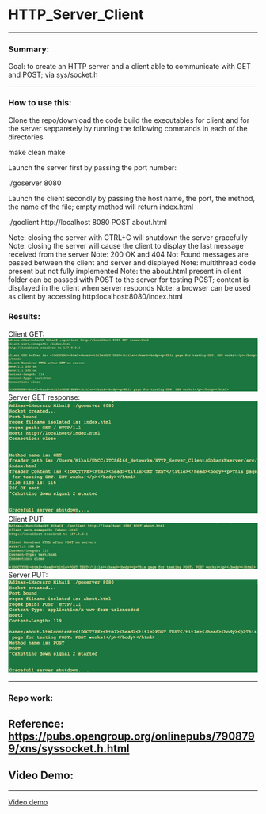 # HTTP_Server_Client

-----

### Summary:


Goal:  to create an HTTP server and a client able to communicate with GET and POST; via sys/socket.h

-------------

### How to use this:
Clone the repo/download the code
build the executables for client and for the server sepparetely by running the following commands in each of the directories

make clean
make

Launch the server first by passing the port number:

./goserver 8080

Launch the client secondly by passing the host name, the port, the method, the name of the file; empty method will return index.html

./goclient http://localhost 8080 POST about.html

Note: closing the server with CTRL+C will shutdown the server gracefully
Note: closing the server will cause the client to display the last message received from the server
Note: 200 OK and 404 Not Found messages are passed between the client and server and displayed 
Note: multithread code present but not fully implemented
Note: the about.html present in client folder can be passed with POST to the server for testing POST; content is displayed in the client when server responds
Note: a browser can be used as client by accessing http:localhost:8080/index.html



### Results:



Client GET:
![RNN](https://raw.githubusercontent.com/mmehedin/HTTP_Server_Client/master/Results/client_get_8.27.21.png)
Server GET response:
![RNN](https://raw.githubusercontent.com/mmehedin/HTTP_Server_Client/master/Results/server_GET_8.27.04.png)
Client PUT:
![RNN](https://raw.githubusercontent.com/mmehedin/HTTP_Server_Client/master/Results/client_put_8.28.31.png)
Server PUT:
![RNN](https://raw.githubusercontent.com/mmehedin/HTTP_Server_Client/master/Results/server_put_8.28.20.png)

------

### Repo work:


Reference: https://pubs.opengroup.org/onlinepubs/7908799/xns/syssocket.h.html
-----

## Video Demo: 

-------------------

[Video demo](https://raw.githubusercontent.com/mmehedin/HTTP_Server_Client/master/temp/HTTP_Client_Server.mpeg-4)
